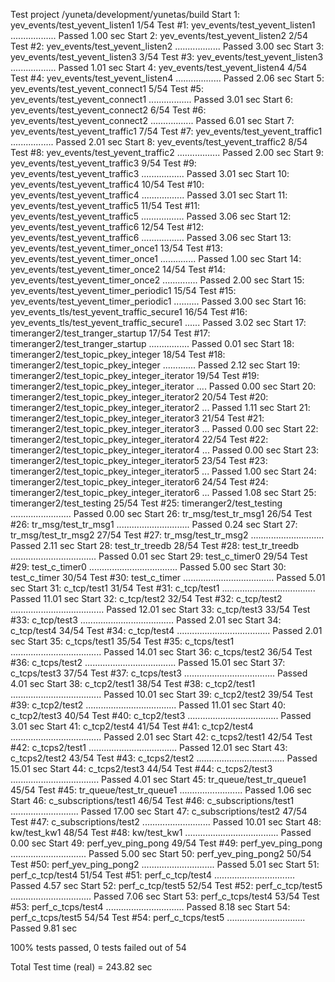Test project /yuneta/development/yunetas/build
Start  1: yev_events/test_yevent_listen1
1/54 Test  #1: yev_events/test_yevent_listen1 ..................   Passed    1.00 sec
Start  2: yev_events/test_yevent_listen2
2/54 Test  #2: yev_events/test_yevent_listen2 ..................   Passed    3.00 sec
Start  3: yev_events/test_yevent_listen3
3/54 Test  #3: yev_events/test_yevent_listen3 ..................   Passed    1.01 sec
Start  4: yev_events/test_yevent_listen4
4/54 Test  #4: yev_events/test_yevent_listen4 ..................   Passed    2.06 sec
Start  5: yev_events/test_yevent_connect1
5/54 Test  #5: yev_events/test_yevent_connect1 .................   Passed    3.01 sec
Start  6: yev_events/test_yevent_connect2
6/54 Test  #6: yev_events/test_yevent_connect2 .................   Passed    6.01 sec
Start  7: yev_events/test_yevent_traffic1
7/54 Test  #7: yev_events/test_yevent_traffic1 .................   Passed    2.01 sec
Start  8: yev_events/test_yevent_traffic2
8/54 Test  #8: yev_events/test_yevent_traffic2 .................   Passed    2.00 sec
Start  9: yev_events/test_yevent_traffic3
9/54 Test  #9: yev_events/test_yevent_traffic3 .................   Passed    3.01 sec
Start 10: yev_events/test_yevent_traffic4
10/54 Test #10: yev_events/test_yevent_traffic4 .................   Passed    3.01 sec
Start 11: yev_events/test_yevent_traffic5
11/54 Test #11: yev_events/test_yevent_traffic5 .................   Passed    3.06 sec
Start 12: yev_events/test_yevent_traffic6
12/54 Test #12: yev_events/test_yevent_traffic6 .................   Passed    3.06 sec
Start 13: yev_events/test_yevent_timer_once1
13/54 Test #13: yev_events/test_yevent_timer_once1 ..............   Passed    1.00 sec
Start 14: yev_events/test_yevent_timer_once2
14/54 Test #14: yev_events/test_yevent_timer_once2 ..............   Passed    2.00 sec
Start 15: yev_events/test_yevent_timer_periodic1
15/54 Test #15: yev_events/test_yevent_timer_periodic1 ..........   Passed    3.00 sec
Start 16: yev_events_tls/test_yevent_traffic_secure1
16/54 Test #16: yev_events_tls/test_yevent_traffic_secure1 ......   Passed    3.02 sec
Start 17: timeranger2/test_tranger_startup
17/54 Test #17: timeranger2/test_tranger_startup ................   Passed    0.01 sec
Start 18: timeranger2/test_topic_pkey_integer
18/54 Test #18: timeranger2/test_topic_pkey_integer .............   Passed    2.12 sec
Start 19: timeranger2/test_topic_pkey_integer_iterator
19/54 Test #19: timeranger2/test_topic_pkey_integer_iterator ....   Passed    0.00 sec
Start 20: timeranger2/test_topic_pkey_integer_iterator2
20/54 Test #20: timeranger2/test_topic_pkey_integer_iterator2 ...   Passed    1.11 sec
Start 21: timeranger2/test_topic_pkey_integer_iterator3
21/54 Test #21: timeranger2/test_topic_pkey_integer_iterator3 ...   Passed    0.00 sec
Start 22: timeranger2/test_topic_pkey_integer_iterator4
22/54 Test #22: timeranger2/test_topic_pkey_integer_iterator4 ...   Passed    0.00 sec
Start 23: timeranger2/test_topic_pkey_integer_iterator5
23/54 Test #23: timeranger2/test_topic_pkey_integer_iterator5 ...   Passed    1.00 sec
Start 24: timeranger2/test_topic_pkey_integer_iterator6
24/54 Test #24: timeranger2/test_topic_pkey_integer_iterator6 ...   Passed    1.08 sec
Start 25: timeranger2/test_testing
25/54 Test #25: timeranger2/test_testing ........................   Passed    0.00 sec
Start 26: tr_msg/test_tr_msg1
26/54 Test #26: tr_msg/test_tr_msg1 .............................   Passed    0.24 sec
Start 27: tr_msg/test_tr_msg2
27/54 Test #27: tr_msg/test_tr_msg2 .............................   Passed    2.11 sec
Start 28: test_tr_treedb
28/54 Test #28: test_tr_treedb ..................................   Passed    0.01 sec
Start 29: test_c_timer0
29/54 Test #29: test_c_timer0 ...................................   Passed    5.00 sec
Start 30: test_c_timer
30/54 Test #30: test_c_timer ....................................   Passed    5.01 sec
Start 31: c_tcp/test1
31/54 Test #31: c_tcp/test1 .....................................   Passed   11.01 sec
Start 32: c_tcp/test2
32/54 Test #32: c_tcp/test2 .....................................   Passed   12.01 sec
Start 33: c_tcp/test3
33/54 Test #33: c_tcp/test3 .....................................   Passed    2.01 sec
Start 34: c_tcp/test4
34/54 Test #34: c_tcp/test4 .....................................   Passed    2.01 sec
Start 35: c_tcps/test1
35/54 Test #35: c_tcps/test1 ....................................   Passed   14.01 sec
Start 36: c_tcps/test2
36/54 Test #36: c_tcps/test2 ....................................   Passed   15.01 sec
Start 37: c_tcps/test3
37/54 Test #37: c_tcps/test3 ....................................   Passed    4.01 sec
Start 38: c_tcp2/test1
38/54 Test #38: c_tcp2/test1 ....................................   Passed   10.01 sec
Start 39: c_tcp2/test2
39/54 Test #39: c_tcp2/test2 ....................................   Passed   11.01 sec
Start 40: c_tcp2/test3
40/54 Test #40: c_tcp2/test3 ....................................   Passed    3.01 sec
Start 41: c_tcp2/test4
41/54 Test #41: c_tcp2/test4 ....................................   Passed    2.01 sec
Start 42: c_tcps2/test1
42/54 Test #42: c_tcps2/test1 ...................................   Passed   12.01 sec
Start 43: c_tcps2/test2
43/54 Test #43: c_tcps2/test2 ...................................   Passed   15.01 sec
Start 44: c_tcps2/test3
44/54 Test #44: c_tcps2/test3 ...................................   Passed    4.01 sec
Start 45: tr_queue/test_tr_queue1
45/54 Test #45: tr_queue/test_tr_queue1 .........................   Passed    1.06 sec
Start 46: c_subscriptions/test1
46/54 Test #46: c_subscriptions/test1 ...........................   Passed   17.00 sec
Start 47: c_subscriptions/test2
47/54 Test #47: c_subscriptions/test2 ...........................   Passed   10.01 sec
Start 48: kw/test_kw1
48/54 Test #48: kw/test_kw1 .....................................   Passed    0.00 sec
Start 49: perf_yev_ping_pong
49/54 Test #49: perf_yev_ping_pong ..............................   Passed    5.00 sec
Start 50: perf_yev_ping_pong2
50/54 Test #50: perf_yev_ping_pong2 .............................   Passed    5.01 sec
Start 51: perf_c_tcp/test4
51/54 Test #51: perf_c_tcp/test4 ................................   Passed    4.57 sec
Start 52: perf_c_tcp/test5
52/54 Test #52: perf_c_tcp/test5 ................................   Passed    7.06 sec
Start 53: perf_c_tcps/test4
53/54 Test #53: perf_c_tcps/test4 ...............................   Passed    8.18 sec
Start 54: perf_c_tcps/test5
54/54 Test #54: perf_c_tcps/test5 ...............................   Passed    9.81 sec

100% tests passed, 0 tests failed out of 54

Total Test time (real) = 243.82 sec
